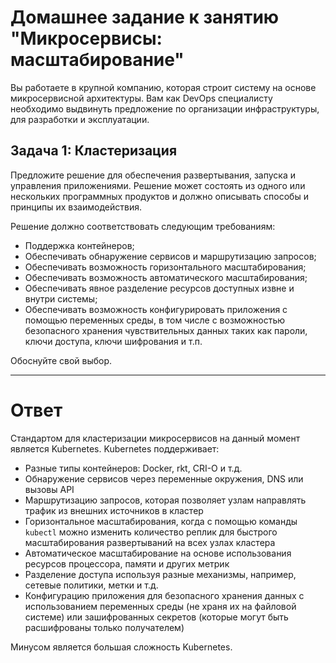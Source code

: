 
# Домашнее задание к занятию "Микросервисы: масштабирование"

Вы работаете в крупной компанию, которая строит систему на основе микросервисной архитектуры.
Вам как DevOps специалисту необходимо выдвинуть предложение по организации инфраструктуры, для разработки и эксплуатации.

## Задача 1: Кластеризация

Предложите решение для обеспечения развертывания, запуска и управления приложениями.
Решение может состоять из одного или нескольких программных продуктов и должно описывать способы и принципы их взаимодействия.

Решение должно соответствовать следующим требованиям:
- Поддержка контейнеров;
- Обеспечивать обнаружение сервисов и маршрутизацию запросов;
- Обеспечивать возможность горизонтального масштабирования;
- Обеспечивать возможность автоматического масштабирования;
- Обеспечивать явное разделение ресурсов доступных извне и внутри системы;
- Обеспечивать возможность конфигурировать приложения с помощью переменных среды, в том числе с возможностью безопасного хранения чувствительных данных таких как пароли, ключи доступа, ключи шифрования и т.п.

Обоснуйте свой выбор.

---

# Ответ

Стандартом для кластеризации микросервисов на данный момент является Kubernetes. Kubernetes поддерживает:

- Разные типы контейнеров: Docker, rkt, CRI-O и т.д.
- Обнаружение сервисов через переменные окружения, DNS или вызовы API
- Маршрутизацию запросов, которая позволяет узлам направлять трафик из внешних источников в кластер
- Горизонтальное масштабирования, когда с помощью команды `kubectl` можно изменить количество реплик для быстрого масштабирования развертываний на всех узлах кластера
- Автоматическое масштабирование на основе использования ресурсов процессора, памяти и других метрик
- Разделение доступа используя разные механизмы, например, сетевые политики, метки и т.д.
- Конфигурацию приложения для безопасного хранения данных с использованием переменных среды (не храня их на файловой системе) или зашифрованных секретов (которые могут быть расшифрованы только получателем)

Минусом является большая сложность Kubernetes.
